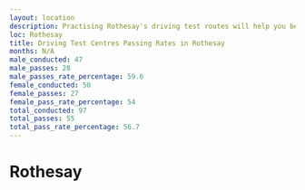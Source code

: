 ```yaml
---
layout: location
description: Practising Rothesay's driving test routes will help you become more confident in your gear-changing abilities.
loc: Rothesay
title: Driving Test Centres Passing Rates in Rothesay
months: N/A
male_conducted: 47
male_passes: 28
male_passes_rate_percentage: 59.6
female_conducted: 50
female_passes: 27
female_pass_rate_percentage: 54
total_conducted: 97
total_passes: 55
total_pass_rate_percentage: 56.7
---
```


# Rothesay
